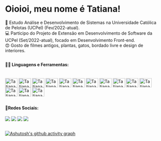# Oioioi, meu nome é Tatiana!
📓 Estudo Análise e Desenvolvimento de Sistemas na Universidade Católica de Pelotas (UCPel) (Fev/2022-atual).</br>
💻 Participo do Projeto de Extensão em Desenvolvimento de Software da UCPel (Set/2022-atual), focado em Desenvolvimento Front-end.</br>
😍 Gosto de filmes antigos, plantas, gatos, bordado livre e design de interiores.</br>
<!--
<div align="center">
  <a href="https://github.com/tatiuska">
  <img height="180em" src="https://github-readme-stats.vercel.app/api?username=tatiuska&show_icons=true&theme=dracula&include_all_commits=true&count_private=true"/>
  <img height="180em" src="https://github-readme-stats.vercel.app/api/top-langs/?username=tatiuska&layout=compact&langs_count=7&theme=dracula"/>
</div> -->
##
#### 👩‍💻 Linguagens e Ferramentas:
  <div style="display: inline_block"><br>
    <img align="center" alt="Tatiana-VSCode" width="40" height="30" src="https://cdn.jsdelivr.net/gh/devicons/devicon/icons/vscode/vscode-original.svg"/>
    <img align="center" alt="Tatiana-HTML5" width="40" height="30" src="https://cdn.jsdelivr.net/gh/devicons/devicon/icons/html5/html5-original.svg"/>
    <img align="center" alt="Tatiana-CSS3" width="40" height="30" src="https://cdn.jsdelivr.net/gh/devicons/devicon/icons/css3/css3-original.svg"/>
    <img align="center" alt="Tatiana-JS" width="40" height="30" src="https://cdn.jsdelivr.net/gh/devicons/devicon/icons/javascript/javascript-original.svg"/>
    <img align="center" alt="Tatiana-Markdown" width="40" height="30" src="https://cdn.jsdelivr.net/gh/devicons/devicon/icons/markdown/markdown-original.svg"/>
    <img align="center" alt="Tatiana-Bootstrap" width="40" height="30" src="https://cdn.jsdelivr.net/gh/devicons/devicon/icons/bootstrap/bootstrap-original.svg"/>
    <img align="center" alt="Tatiana-C" width="40" height="30" src="https://cdn.jsdelivr.net/gh/devicons/devicon/icons/c/c-original.svg"/>
    <img align="center" alt="Tatiana-Java" width="40" height="30" src="https://cdn.jsdelivr.net/gh/devicons/devicon/icons/java/java-original.svg"/>
    <img align="center" alt="Tatiana-Python" width="40" height="30" src="https://cdn.jsdelivr.net/gh/devicons/devicon/icons/python/python-original.svg"/>
    <img align="center" alt="Tatiana-Jupyter" width="40" height="30" src="https://cdn.jsdelivr.net/gh/devicons/devicon/icons/jupyter/jupyter-original.svg"/>
    <img align="center" alt="Tatiana-Git" width="40" height="30" src="https://cdn.jsdelivr.net/gh/devicons/devicon/icons/git/git-original.svg"/>
    <img align="center" alt="Tatiana-LaTeX" width="40" height="30" src="https://cdn.jsdelivr.net/gh/devicons/devicon/icons/latex/latex-original.svg"/>
    <img align="center" alt="Tatiana-Figma" width="40" height="30" src="https://cdn.jsdelivr.net/gh/devicons/devicon/icons/figma/figma-original.svg"/>
    <img align="center" alt="Tatiana-Trello" width="40" height="30" src="https://cdn.jsdelivr.net/gh/devicons/devicon/icons/trello/trello-plain.svg"/>
  </div>
  
  ##
  #### 📱Redes Sociais:
  <div>
    <a href="https://codepen.io/tatiuska" target="_blank"><img src="https://img.shields.io/badge/Codepen-000000?style=for-the-badge&logo=codepen&logoColor=white"/></a>
    <a href="https://www.twitch.tv/tatiuska_" target="_blank"><img src="https://img.shields.io/badge/Twitch-9146FF?style=for-the-badge&logo=twitch&logoColor=white"/></a>
    <a href="mailto:tatiuska.dev@gmail.com" target="_blank"><img src="https://img.shields.io/badge/-Gmail-%23333?style=for-the-badge&logo=gmail&logoColor=white"/></a>
    <a href="https://www.linkedin.com/in/tatiana-weska" target="_blank"><img src="https://img.shields.io/badge/-LinkedIn-%230077B5?style=for-the-badge&logo=linkedin&logoColor=white"/></a>
  </div>
  
  ##
  
  [![Ashutosh's github activity graph](https://github-readme-activity-graph.cyclic.app/graph?username=tatiuska&bg_color=282a36&color=ff79c6&line=8be9fd&point=bd93f9&area=true&hide_border=true)](https://github.com/ashutosh00710/github-readme-activity-graph)
  
<!---
tatiuska/tatiuska is a ✨ special ✨ repository because its `README.md` (this file) appears on your GitHub profile.
You can click the Preview link to take a look at your changes.
--->
